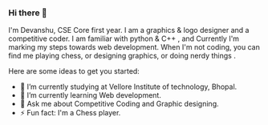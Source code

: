 ### Hi there 👋
I'm Devanshu, CSE Core first year. I am a graphics & logo designer and a competitive coder. I am familiar with python & C++ , and Currently I'm marking my steps towards web development. When I'm not coding, you can find me playing chess, or designing graphics, or doing nerdy things .

Here are some ideas to get you started:

- 🔭 I’m currently studying at Vellore Institute of technology, Bhopal.
- 🌱 I’m currently learning Web development.
- 💬 Ask me about Competitive Coding and Graphic designing.
- ⚡ Fun fact: I'm a Chess player.

